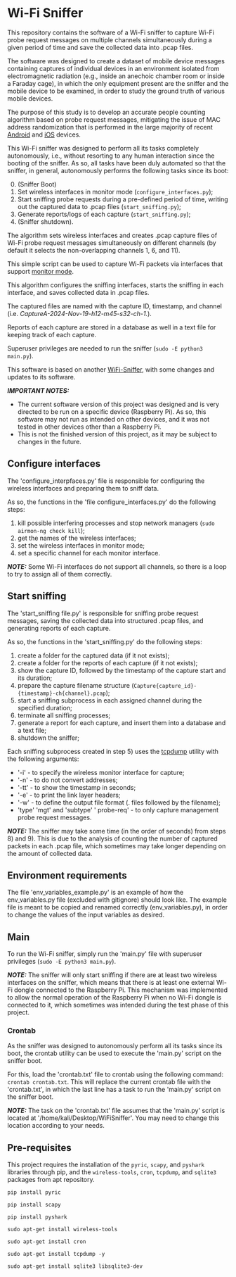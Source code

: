 # Wi-Fi Sniffer
This repository contains the software of a Wi-Fi sniffer to capture Wi-Fi probe request messages on multiple channels simultaneously during a given period of time and save the collected data into .pcap files.

The software was designed to create a dataset of mobile device messages containing captures of individual devices in an environment isolated from electromagnetic radiation (e.g., inside an anechoic chamber room or inside a Faraday cage), in which the only equipment present are the sniffer and the mobile device to be examined, in order to study the ground truth of various mobile devices.

The purpose of this study is to develop an accurate people counting algorithm based on probe request messages, mitigating the issue of MAC address randomization that is performed in the large majority of recent [Android](https://source.android.com/docs/core/connect/wifi-mac-randomization-behavior) and [iOS](https://support.apple.com/pt-pt/guide/security/secb9cb3140c/web) devices.

This Wi-Fi sniffer was designed to perform all its tasks completely autonomously, i.e., without resorting to any human interaction since the booting of the sniffer. As so, all tasks have been duly automated so that the sniffer, in general, autonomously performs the following tasks since its boot:

  0. (Sniffer Boot)
  1. Set wireless interfaces in monitor mode (```configure_interfaces.py```);
  2. Start sniffing probe requests during a pre-defined period of time, writing out the captured data to .pcap files (```start_sniffing.py```);
  4. Generate reports/logs of each capture (```start_sniffing.py```);
  5. (Sniffer shutdown).

The algorithm sets wireless interfaces and creates .pcap capture files of Wi-Fi probe request messages simultaneously on different channels (by default it selects the non-overlapping channels 1, 6, and 11).

This simple script can be used to capture Wi-Fi packets via interfaces that support [monitor mode](https://en.wikipedia.org/wiki/Monitor_mode).

This algorithm configures the sniffing interfaces, starts the sniffing in each interface, and saves collected data in .pcap files.

The captured files are named with the capture ID, timestamp, and channel (i.e. _CaptureA-2024-Nov-19-h12-m45-s32-ch-1._).

Reports of each capture are stored in a database as well in a text file for keeping track of each capture.

Superuser privileges are needed to run the sniffer (```sudo -E python3 main.py```).

This software is based on another [WiFi-Sniffer](https://github.com/luciapintor/WiFi-Sniffer), with some changes and updates to its software.

***IMPORTANT NOTES:*** 
 - The current software version of this project was designed and is very directed to be run on a specific device (Raspberry Pi). As so, this software may not run as intended on other devices, and it was not tested in other devices other than a Raspberry Pi.
 - This is not the finished version of this project, as it may be subject to changes in the future.

## Configure interfaces
The 'configure_interpfaces.py' file is responsible for configuring the wireless interfaces and preparing them to sniff data.

As so, the functions in the 'file configure_interfaces.py' do the following steps:
1. kill possible interfering processes and stop network managers (```sudo airmon-ng check kill```);
2. get the names of the wireless interfaces;
3. set the wireless interfaces in monitor mode;
4. set a specific channel for each monitor interface.

***NOTE:*** Some Wi-Fi interfaces do not support all channels, so there is a loop to try to assign all of them correctly.

## Start sniffing
The 'start_sniffing file.py' is responsible for sniffing probe request messages, saving the collected data into structured .pcap files, and generating reports of each capture.

As so, the functions in the 'start_sniffing.py' do the following steps:
1. create a folder for the captured data (if it not exists);
2. create a folder for the reports of each capture (if it not exists);
4. show the capture ID, followed by the timestamp of the capture start and its duration;
5. prepare the capture filename structure (```Capture{capture_id}-{timestamp}-ch{channel}.pcap```);
6. start a sniffing subprocess in each assigned channel during the specified duration;
7. terminate all sniffing processes;
8. generate a report for each capture, and insert them into a database and a text file;
9. shutdown the sniffer;


Each sniffing subprocess created in step 5) uses the [tcpdump](https://www.tcpdump.org/) utility with the following arguments:
* '-i' - to specify the wireless monitor interface for capture;
* '-n' - to do not convert addresses;
* '-tt' - to show the timestamp in seconds;
* '-e' - to print the link layer headers;
* '-w' - to define the output file format (. files followed by the filename);
* 'type' 'mgt' and 'subtype' ' probe-req' - to only capture management probe request messages.


***NOTE:*** The sniffer may take some time (in the order of seconds) from steps 8) and 9). This is due to the analysis of counting the number of captured packets in each .pcap file, which sometimes may take longer depending on the amount of collected data.


## Environment requirements
The file 'env_variables_example.py' is an example of how the env_variables.py file (excluded with gitignore) should look like. The example file is meant to be copied and renamed correctly (env_variables.py), in order to change the values of the input variables as desired.

## Main
To run the Wi-Fi sniffer, simply run the 'main.py' file with superuser privileges (```sudo -E python3 main.py```).

***NOTE:*** The sniffer will only start sniffing if there are at least two wireless interfaces on the sniffer, which means that there is at least one external Wi-Fi dongle connected to the Raspberry Pi. This mechanism was implemented to allow the normal operation of the Raspberry Pi when no Wi-Fi dongle is connected to it, which sometimes was intended during the test phase of this project.

### Crontab
As the sniffer was designed to autonomously perform all its tasks since its boot, the crontab utility can be used to execute the 'main.py' script on the sniffer boot.

For this, load the 'crontab.txt' file to crontab using the following command: ```crontab crontab.txt```. This will replace the current crontab file with the 'crontab.txt', in which the last line has a task to run the 'main.py' script on the sniffer boot.

 
***NOTE:*** The task on the 'crontab.txt' file assumes that the 'main.py' script is located at '/home/kali/Desktop/WiFiSniffer'. You may need to change this location according to your needs.


## Pre-requisites
This project requires the installation of the ```pyric```, ```scapy```, and ```pyshark``` libraries through pip, and the ```wireless-tools```, ```cron```, ```tcpdump```, and ```sqlite3``` packages from apt repository.

```pip install pyric```

```pip install scapy```

```pip install pyshark```

```sudo apt-get install wireless-tools```

```sudo apt-get install cron```

```sudo apt-get install tcpdump -y```

```sudo apt-get install sqlite3 libsqlite3-dev```

